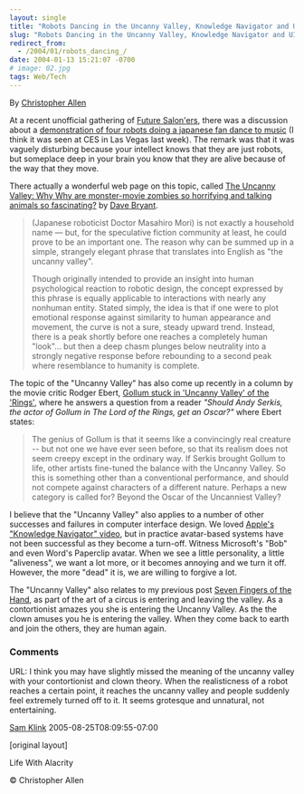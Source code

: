 ```yaml
---
layout: single
title: "Robots Dancing in the Uncanny Valley, Knowledge Navigator and UI Design"
slug: "Robots Dancing in the Uncanny Valley, Knowledge Navigator and UI Design"
redirect_from:
  - /2004/01/robots_dancing_/
date: 2004-01-13 15:21:07 -0700
# image: 02.jpg
tags: Web/Tech
---
```


By [Christopher Allen](/lwa/about)

At a recent unofficial gathering of [Future Salon'ers](http://finnern.com/future/), there was a discussion about a [demonstration of four robots doing a japanese fan dance to music](http://pc.watch.impress.co.jp/docs/2003/1218/sony_06.wmv) (I think it was seen at CES in Las Vegas last week). The remark was that it was vaguely disturbing because your intellect knows that they are just robots, but someplace deep in your brain you know that they are alive because of the way that they move.

There actually a wonderful web page on this topic, called [The Uncanny Valley: Why Why are monster-movie zombies so horrifying and talking animals so fascinating?](http://www.arclight.net/~pdb/glimpses/valley.html) by [Dave Bryant](http://www.arclight.net/~pdb/).

> (Japanese roboticist Doctor Masahiro Mori) is not exactly a household name — but, for the speculative fiction community at least, he could prove to be an important one. The reason why can be summed up in a simple, strangely elegant phrase that translates into English as "the uncanny valley".
> 
> Though originally intended to provide an insight into human psychological reaction to robotic design, the concept expressed by this phrase is equally applicable to interactions with nearly any nonhuman entity. Stated simply, the idea is that if one were to plot emotional response against similarity to human appearance and movement, the curve is not a sure, steady upward trend. Instead, there is a peak shortly before one reaches a completely human "look"... but then a deep chasm plunges below neutrality into a strongly negative response before rebounding to a second peak where resemblance to humanity is complete.

The topic of the "Uncanny Valley" has also come up recently in a column by the movie critic Rodger Ebert, [Gollum stuck in 'Uncanny Valley' of the 'Rings'](http://www.suntimes.com/output/answ-man/sho-sunday-ebert11.html), where he answers a question from a reader _"Should Andy Serkis, the actor of Gollum in The Lord of the Rings, get an Oscar?"_ where Ebert states:

> The genius of Gollum is that it seems like a convincingly real creature -- but not one we have ever seen before, so that its realism does not seem creepy except in the ordinary way. If Serkis brought Gollum to life, other artists fine-tuned the balance with the Uncanny Valley. So this is something other than a conventional performance, and should not compete against characters of a different nature. Perhaps a new category is called for? Beyond the Oscar of the Uncanniest Valley?

I believe that the "Uncanny Valley" also applies to a number of other successes and failures in computer interface design. We loved [Apple's "Knowledge Navigator" video](http://www.bu.edu/jlengel/kn65kfs.mov), but in practice avatar-based systems have not been successful as they become a turn-off. Witness Microsoft's "Bob" and even Word's Paperclip avatar. When we see a little personality, a little "aliveness", we want a lot more, or it becomes annoying and we turn it off. However, the more "dead" it is, we are willing to forgive a lot.

The "Uncanny Valley" also relates to my previous post [Seven Fingers of the Hand](/2004/01/seven_fingers_o.html), as part of the art of a circus is entering and leaving the valley. As a contortionist amazes you she is entering the Uncanny Valley. As the the clown amuses you he is entering the valley. When they come back to earth and join the others, they are human again.

### Comments

URL: I think you may have slightly missed the meaning of the uncanny valley with your contortionist and clown theory. When the realisticness of a robot reaches a certain point, it reaches the uncanny valley and people suddenly feel extremely turned off to it. It seems grotesque and unnatural, not entertaining.

[Sam Klink](#) 2005-08-25T08:09:55-07:00

[original layout]

Life With Alacrity

© Christopher Allen
